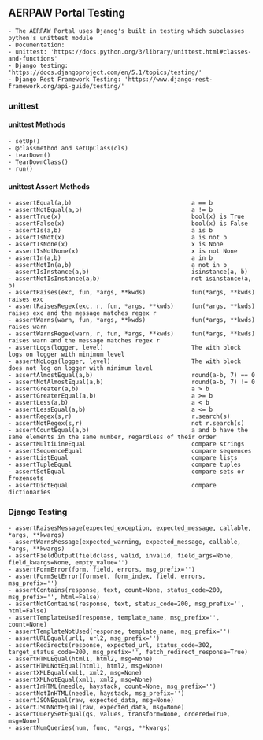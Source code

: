 ## AERPAW Portal Testing
    - The AERPAW Portal uses Djanog's built in testing which subclasses python's unittest module
    - Documentation:
    - unittest: 'https://docs.python.org/3/library/unittest.html#classes-and-functions'
    - Django testing: 'https://docs.djangoproject.com/en/5.1/topics/testing/'
    - Django Rest Framework Testing: 'https://www.django-rest-framework.org/api-guide/testing/'

### unittest

#### unittest Methods
    - setUp()
    - @classmethod and setUpClass(cls)
    - tearDown()
    - TearDownClass()
    - run()

#### unittest Assert Methods
    - assertEqual(a,b)                                  a == b
    - assertNotEqual(a,b)                               a != b
    - assertTrue(x)                                     bool(x) is True
    - assertFalse(x)                                    bool(x) is False
    - assertIs(a,b)                                     a is b
    - assertIsNot(x)                                    a is not b
    - assertIsNone(x)                                   x is None
    - assertIsNotNone(x)                                x is not None
    - assertIn(a,b)                                     a in b
    - assertNotIn(a,b)                                  a not in b
    - assertIsInstance(a,b)                             isinstance(a, b)
    - assertNotIsInstance(a,b)                          not isinstance(a, b)
    - assertRaises(exc, fun, *args, **kwds)             fun(*args, **kwds) raises exc
    - assertRaisesRegex(exc, r, fun, *args, **kwds)     fun(*args, **kwds) raises exc and the message matches regex r
    - assertWarns(warn, fun, *args, **kwds)             fun(*args, **kwds) raises warn
    - assertWarnsRegex(warn, r, fun, *args, **kwds)     fun(*args, **kwds) raises warn and the message matches regex r
    - assertLogs(logger, level)                         The with block logs on logger with minimum level
    - assertNoLogs(logger, level)                       The with block does not log on logger with minimum level
    - assertAlmostEqual(a,b)                            round(a-b, 7) == 0
    - assertNotAlmostEqual(a,b)                         round(a-b, 7) != 0
    - assertGreater(a,b)                                a > b
    - assertGreaterEqual(a,b)                           a >= b
    - assertLess(a,b)                                   a < b
    - assertLessEqual(a,b)                              a <= b
    - assertRegex(s,r)                                  r.search(s)
    - assertNotRegex(s,r)                               not r.search(s)
    - assertCountEqual(a,b)                             a and b have the same elements in the same number, regardless of their order
    - assertMultiLineEqual                              compare strings
    - assertSequenceEqual                               compare sequences
    - assertListEqual                                   compare lists
    - assertTupleEqual                                  compare tuples
    - assertSetEqual                                    compare sets or frozensets
    - assertDictEqual                                   compare dictionaries


### Django Testing
    - assertRaisesMessage(expected_exception, expected_message, callable, *args, **kwargs)
    - assertWarnsMessage(expected_warning, expected_message, callable, *args, **kwargs)
    - assertFieldOutput(fieldclass, valid, invalid, field_args=None, field_kwargs=None, empty_value='')
    - assertFormError(form, field, errors, msg_prefix='')
    - assertFormSetError(formset, form_index, field, errors, msg_prefix='')
    - assertContains(response, text, count=None, status_code=200, msg_prefix='', html=False)
    - assertNotContains(response, text, status_code=200, msg_prefix='', html=False)
    - assertTemplateUsed(response, template_name, msg_prefix='', count=None)
    - assertTemplateNotUsed(response, template_name, msg_prefix='')
    - assertURLEqual(url1, url2, msg_prefix='')
    - assertRedirects(response, expected_url, status_code=302, target_status_code=200, msg_prefix='', fetch_redirect_response=True)
    - assertHTMLEqual(html1, html2, msg=None)
    - assertHTMLNotEqual(html1, html2, msg=None)
    - assertXMLEqual(xml1, xml2, msg=None)
    - assertXMLNotEqual(xml1, xml2, msg=None)
    - assertInHTML(needle, haystack, count=None, msg_prefix='')
    - assertNotInHTML(needle, haystack, msg_prefix='')
    - assertJSONEqual(raw, expected_data, msg=None)
    - assertJSONNotEqual(raw, expected_data, msg=None)
    - assertQuerySetEqual(qs, values, transform=None, ordered=True, msg=None)
    - assertNumQueries(num, func, *args, **kwargs)
